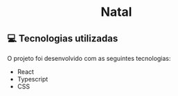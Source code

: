 # <div align="center">Natal</div>

## 💻 Tecnologias utilizadas 
O projeto foi desenvolvido com as seguintes tecnologias: <br>

* React
* Typescript
* CSS

